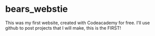 # bears_webstie
This was my first website, created with Codeacademy for free. I'll use github to post projects that I will make, this is the FIRST!
